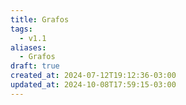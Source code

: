 ```yaml
---
title: Grafos
tags:
  - v1.1
aliases:
  - Grafos
draft: true
created_at: 2024-07-12T19:12:36-03:00
updated_at: 2024-10-08T17:59:15-03:00
---
```


